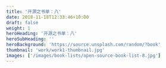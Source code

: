 ```yaml
---
title: '开源之书单：八'
date: 2018-11-18T12:33:46+10:00
draft: false
weight: 1
heroHeading: '开源之书单：八'
heroSubHeading: ''
heroBackground: 'https://source.unsplash.com/random/?book'
thumbnail: 'work/work1-thumbnail.jpg'
images: ['/images/book-lists/open-source-book-list-8.jpg']
---
```




